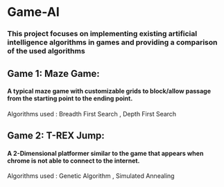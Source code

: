 # Game-AI

### This project focuses on implementing existing artificial intelligence algorithms in games and providing a comparison of the used algorithms

## Game 1: Maze Game:
#### A typical maze game with customizable grids to block/allow passage from the starting point to the ending point.
Algorithms used : Breadth First Search , Depth First Search

## Game 2: T-REX Jump:
#### A 2-Dimensional platformer similar to the game that appears when chrome is not able to connect to the internet.
Algorithms used : Genetic Algorithm , Simulated Annealing
